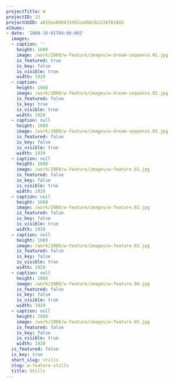 ```yaml
---
projectTitle: W
projectID: 25
projectUUID: a815ea080433492ca0bb3b1218f81842
albums:
- date: '2008-10-01T04:00:00Z'
  images:
  - caption: ''
    height: 1080
    image: /work/2008/w-feature/images/w-dream-sequence.01.jpg
    is_featured: true
    is_key: false
    is_visible: true
    width: 1920
  - caption: ''
    height: 1080
    image: /work/2008/w-feature/images/w-dream-sequence.02.jpg
    is_featured: false
    is_key: true
    is_visible: true
    width: 1920
  - caption: null
    height: 1080
    image: /work/2008/w-feature/images/w-dream-sequence.03.jpg
    is_featured: false
    is_key: false
    is_visible: true
    width: 1920
  - caption: null
    height: 1080
    image: /work/2008/w-feature/images/w-feature.01.jpg
    is_featured: false
    is_key: false
    is_visible: true
    width: 1920
  - caption: null
    height: 1080
    image: /work/2008/w-feature/images/w-feature.02.jpg
    is_featured: false
    is_key: false
    is_visible: true
    width: 1920
  - caption: null
    height: 1080
    image: /work/2008/w-feature/images/w-feature.03.jpg
    is_featured: false
    is_key: false
    is_visible: true
    width: 1920
  - caption: null
    height: 1080
    image: /work/2008/w-feature/images/w-feature.04.jpg
    is_featured: false
    is_key: false
    is_visible: true
    width: 1920
  - caption: null
    height: 1080
    image: /work/2008/w-feature/images/w-feature.05.jpg
    is_featured: false
    is_key: false
    is_visible: true
    width: 1920
  is_featured: false
  is_key: true
  short_slug: stills
  slug: w-feature-stills
  title: Stills
---
```


